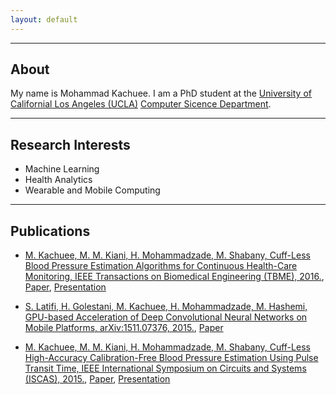 ```yaml
---
layout: default
---
```


---

## About
My name is Mohammad Kachuee. I am a PhD student at the [University of Californial Los Angeles (UCLA)](http://www.ucla.edu/) [Computer Sicence Department](http://www.cs.ucla.edu/).

---

## Research Interests
- Machine Learning
- Health Analytics
- Wearable and Mobile Computing

---

## Publications

* [M. Kachuee, M. M. Kiani, H. Mohammadzade, M. Shabany, Cuff-Less Blood Pressure Estimation Algorithms for Continuous Health-Care Monitoring, IEEE Transactions on Biomedical Engineering (TBME), 2016.](http://dx.doi.org/10.1109/TBME.2016.2580904), [Paper](), [Presentation]()

* [S. Latifi, H. Golestani, M. Kachuee, H. Mohammadzade, M. Hashemi, GPU-based Acceleration of Deep Convolutional Neural Networks on Mobile Platforms, arXiv:1511.07376, 2015.](http://arxiv.org/abs/1511.07376), [Paper]()

* [M. Kachuee, M. M. Kiani, H. Mohammadzade, M. Shabany, Cuff-Less High-Accuracy Calibration-Free Blood Pressure Estimation Using Pulse Transit Time, IEEE International Symposium on Circuits and Systems (ISCAS), 2015.](http://dx.doi.org/10.1109/TBME.2016.2580904), [Paper](), [Presentation]()
